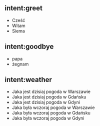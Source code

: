 ## intent:greet
- Cześć
- Witam
- Siema

## intent:goodbye
- papa
- żegnam

## intent:weather
 - Jaka jest dzisiaj pogoda w Warszawie
 - Jaka jest dzisiaj pogoda w Gdańsku
 - Jaka jest dzisiaj pogoda w Gdyni
 - Jaka była wczoraj pogoda w Warszawie
 - Jaka była wczoraj pogoda w Gdańsku
 - Jaka była wczoraj pogoda w Gdyni